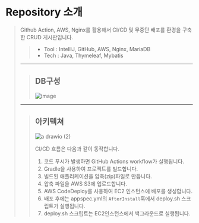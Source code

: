# Repository 소개
> Github Action, AWS, Nginx를 활용해서 CI/CD 및 무중단 배포를 환경을 구축한 CRUD 게시판입니다.
>>
>> * Tool : IntelliJ, GitHub, AWS, Nginx, MariaDB
>> * Tech : Java, Thymeleaf, Mybatis
> <hr>
>   
>> ## DB구성
>> ![image](https://github.com/ha2ee/board/assets/115638416/7e7abe5f-2fb1-424e-b33f-8bb3df81a47c)
>> 
> <hr>
> 
>> ## 아키텍쳐
>> ![a drawio (2)](https://github.com/ha2ee/board/assets/115638416/d4fbc0a8-5a13-48da-be56-dd867343fdc6)
>>
>> CI/CD 흐름은 다음과 같이 동작합니다.
>> 1. 코드 푸시가 발생하면 GitHub Actions workflow가 실행됩니다.
>> 2. Gradle을 사용하여 프로젝트를 빌드합니다.
>> 3. 빌드된 애플리케이션을 압축(zip)파일로 만듭니다.
>> 4. 압축 파일을 AWS S3에 업로드합니다.
>> 5. AWS CodeDeploy를 사용하여 EC2 인스턴스에 배포를 생성합니다.
>> 6. 배포 후에는 appspec.yml의 `AfterInstall`훅에서 deploy.sh 스크립트가 실행됩니다.
>> 7. deploy.sh 스크립트는 EC2인스턴스에서 백그라운드로 실행됩니다.
